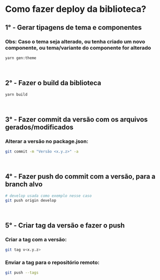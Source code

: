 # Como fazer deploy da biblioteca?

## 1° - Gerar tipagens de tema e componentes

### **Obs:** Caso o tema seja alterado, ou tenha criado um novo componente, ou tema/variante do componente for alterado

```bash
yarn gen:theme
```

&nbsp;

## 2° - Fazer o build da biblioteca

```bash
yarn build
```

&nbsp;

## 3° - Fazer commit da versão com os arquivos gerados/modificados

### Alterar a versão no package.json:

```bash
git commit -m "Versão <x.y.z>" -a
```

&nbsp;

## 4° - Fazer push do commit com a versão, para a branch alvo

```bash
# develop usada como exemplo nesse caso
git push origin develop
```

&nbsp;

## 5° - Criar tag da versão e fazer o push

### Criar a tag com a versão:

```bash
git tag v<x.y.z>
```

### Enviar a tag para o repositório remoto:

```bash
git push --tags
```

&nbsp;
